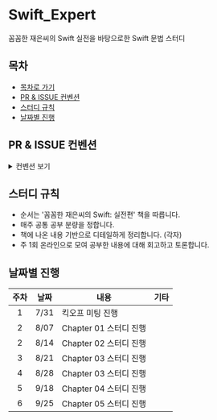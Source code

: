 # Swift_Expert
꼼꼼한 재은씨의 Swift 실전을 바탕으로한 Swift 문법 스터디

## 목차
- [목차로 가기](Contents/README.md)
- [PR & ISSUE 컨벤션](#pr--issue-컨벤션)
- [스터디 규칙](#스터디-규칙)
- [날짜별 진행](#날짜별-진행)

## PR & ISSUE 컨벤션

<details> 

  <summary> 컨벤션 보기 </summary>  


## PR 컨벤션
### 키워드
```
- DOCS : README 수정
- ADD : 새로운 내용 추가
- MOD : 이미 추가된 내용 수정
- DEL : 기존 내용 삭제
```

### 작성 방법 및 예시
- 키워드는 위의 제시된 것과 정확히 동일하게 작성합니다.
- 내용은 짧고 명시적으로 작성합니다.
- ':'의 앞 뒤로 공백을 하나 둡니다.

```
// 작성 방법 (내용은 짧고 명시적으로 작성)
[키워드] 파일명 : 내용

// 작성 예시
[DOCS] README.md : readme 수정
```

## ISSUE 컨벤션
### 키워드
```
- Swift : Swift 문법 관련 질의
- iOS : iOS 관련 질의
- CS : 기타 컴퓨터 사이언스 관련 질의
- UI : UI와 관련된 질의(AutoLayout, Custom UI, Storyboard ...)
- ST : Small Talk의 줄임말. 기타 자유롭게 하고 싶은 질문
```

### 작성 방법 및 예시
- 키워드는 위의 제시된 것과 정확히 동일하게 작성합니다.
- 내용은 짧고 명시적으로 작성합니다.
- '|' 과 ':'의 앞 뒤로 공백을 하나 둡니다.
```
// 작성 방법
[키워드] : 내용

// 작성 예시
[Swift] : Enum의 associate type 관련 질문
```

</details>


## 스터디 규칙
- 순서는 '꼼꼼한 재은씨의 Swift: 실전편' 책을 따릅니다.
- 매주 공통 공부 분량을 정합니다.
- 책에 나온 내용 기반으로 디테일하게 정리합니다. (각자)
- 주 1회 온라인으로 모여 공부한 내용에 대해 회고하고 토론합니다.


## 날짜별 진행
|주차|날짜|내용|기타|
|:---:|:---:|---|---|
|1 |7/31|킥오프 미팅 진행||
|2 |8/07|Chapter 01 스터디 진행||
|2 |8/14|Chapter 02 스터디 진행||
|3 |8/21|Chapter 03 스터디 진행||
|4 |8/28|Chapter 03 스터디 진행||
|5 |9/18|Chapter 04 스터디 진행||
|6 |9/25|Chapter 05 스터디 진행||
